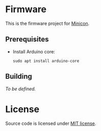 Firmware
========

This is the firmware project for [Minicon](https://github.com/openersa/minicon).

Prerequisites
-------------

- Install Arduino core:

      sudo apt install arduino-core

Building
--------

_To be defined._

License
=======

Source code is licensed under [MIT license](./LICENSE).
